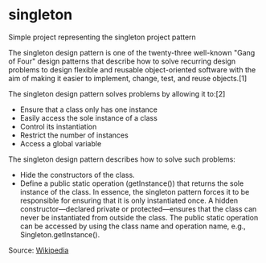 # singleton

Simple project representing the singleton project pattern

The singleton design pattern is one of the twenty-three well-known "Gang of Four" design patterns that describe how to solve recurring design problems to design flexible and reusable object-oriented software with the aim of making it easier to implement, change, test, and reuse objects.[1]

The singleton design pattern solves problems by allowing it to:[2]

- Ensure that a class only has one instance
- Easily access the sole instance of a class
- Control its instantiation
- Restrict the number of instances
- Access a global variable

The singleton design pattern describes how to solve such problems:

- Hide the constructors of the class.
- Define a public static operation (getInstance()) that returns the sole instance of the class.
In essence, the singleton pattern forces it to be responsible for ensuring that it is only instantiated once. A hidden constructor—declared private or protected—ensures that the class can never be instantiated from outside the class. The public static operation can be accessed by using the class name and operation name, e.g., Singleton.getInstance().

Source: <a href="https://en.wikipedia.org/wiki/Singleton_pattern"> Wikipedia </a>
